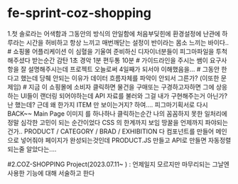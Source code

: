 <h1> fe-sprint-coz-shopping</h1>

 <p>1.첫 솔로라는 어색함과 그동안의 방식의 안일함에 처음부딪힌에 환경설정에 난관에 하루라는 시간을 허비하고 항상 느끼고 매번깨닫는 설정이 반이라는 몸소 느끼는 바이다..
 # 쇼핑몰 어플리케이션 이 심혈을 기울여 준비하신 디자이너분들이 피그마파일을 투척해주셨다 받는순간 감탄 1초 경악 1분 편두통 10분 
 # 가이드라인을 주시는 쌤이 요구사항을 잘 설명해주시는데  프로젝트 오늘로써 4일째가 되서야 이해했음을... 
 # 그동안 한다고 했는데 당췌 안되는 이유가 데이터 흐름자체를 파악이 안되서 그른가? (이또한 문제임)
 # 지금 이 쇼핑몰에 소비자 클릭하면 물건을 구매또는 구경하고자하면 그에 상응하는 UI들이 랜더링 되어야하는데 API 자료를 불러와 그걸 내가 구현해주는거 아닌가? 난 했는데? 근데 왜 한가지
 ITEM 만 보이는거지? 하여.... 피그마기획서로 다시 BACK~~  Main Page  이미지 를 하나하나 클릭하는순간 나의 꼼꼼하지 못한 일처리에 정말 심각한 고민이 되는 순간이었다 
 CSS 의 한계까지 보임 땅꿀을 언제까지 파야되는건가..
 PRODUCT / CATEGORY / BRAD / EXHIBITION 다 컴포넌트를 만들어 메인으로 넣어줘야 페이지가 완성되는것인데 PRODUCT.JS 만들고 API로 만들면 자동정렬되는줄 알았다는....

 #2.COZ-SHOPPING Project(2023.07.11~ ) : 언제일지 모르지만 마무리되는 그날엔 사용한 기능에 대해 서술하고 한다 


